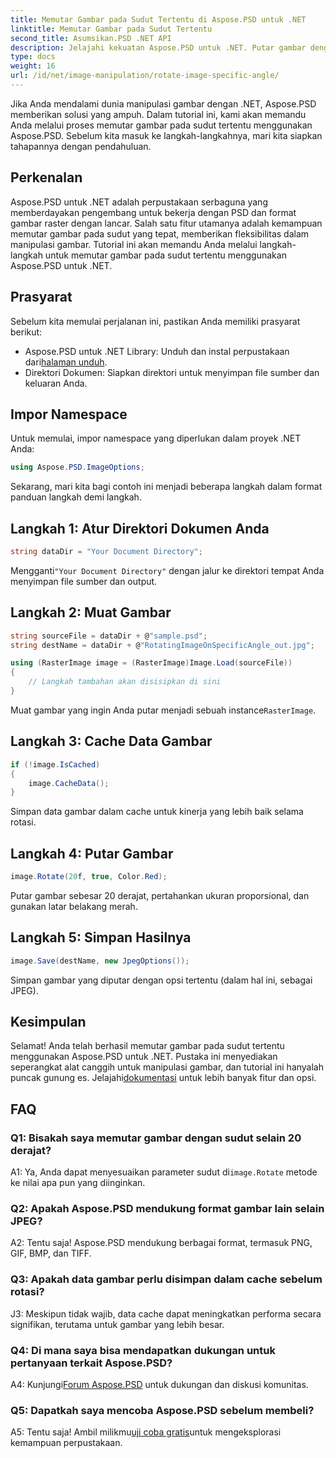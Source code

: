 ```yaml
---
title: Memutar Gambar pada Sudut Tertentu di Aspose.PSD untuk .NET
linktitle: Memutar Gambar pada Sudut Tertentu
second_title: Asumsikan.PSD .NET API
description: Jelajahi kekuatan Aspose.PSD untuk .NET. Putar gambar dengan mudah pada sudut tertentu. Unduh perpustakaan dan mulailah memanipulasi gambar dengan lancar.
type: docs
weight: 16
url: /id/net/image-manipulation/rotate-image-specific-angle/
---
```

Jika Anda mendalami dunia manipulasi gambar dengan .NET, Aspose.PSD memberikan solusi yang ampuh. Dalam tutorial ini, kami akan memandu Anda melalui proses memutar gambar pada sudut tertentu menggunakan Aspose.PSD. Sebelum kita masuk ke langkah-langkahnya, mari kita siapkan tahapannya dengan pendahuluan.

## Perkenalan

Aspose.PSD untuk .NET adalah perpustakaan serbaguna yang memberdayakan pengembang untuk bekerja dengan PSD dan format gambar raster dengan lancar. Salah satu fitur utamanya adalah kemampuan memutar gambar pada sudut yang tepat, memberikan fleksibilitas dalam manipulasi gambar. Tutorial ini akan memandu Anda melalui langkah-langkah untuk memutar gambar pada sudut tertentu menggunakan Aspose.PSD untuk .NET.

## Prasyarat

Sebelum kita memulai perjalanan ini, pastikan Anda memiliki prasyarat berikut:

-  Aspose.PSD untuk .NET Library: Unduh dan instal perpustakaan dari[halaman unduh](https://releases.aspose.com/psd/net/).
- Direktori Dokumen: Siapkan direktori untuk menyimpan file sumber dan keluaran Anda.

## Impor Namespace

Untuk memulai, impor namespace yang diperlukan dalam proyek .NET Anda:

```csharp
using Aspose.PSD.ImageOptions;
```

Sekarang, mari kita bagi contoh ini menjadi beberapa langkah dalam format panduan langkah demi langkah.

## Langkah 1: Atur Direktori Dokumen Anda

```csharp
string dataDir = "Your Document Directory";
```

 Mengganti`"Your Document Directory"` dengan jalur ke direktori tempat Anda menyimpan file sumber dan output.

## Langkah 2: Muat Gambar

```csharp
string sourceFile = dataDir + @"sample.psd";
string destName = dataDir + @"RotatingImageOnSpecificAngle_out.jpg";

using (RasterImage image = (RasterImage)Image.Load(sourceFile))
{
    // Langkah tambahan akan disisipkan di sini
}
```

 Muat gambar yang ingin Anda putar menjadi sebuah instance`RasterImage`.

## Langkah 3: Cache Data Gambar

```csharp
if (!image.IsCached)
{
    image.CacheData();
}
```

Simpan data gambar dalam cache untuk kinerja yang lebih baik selama rotasi.

## Langkah 4: Putar Gambar

```csharp
image.Rotate(20f, true, Color.Red);
```

Putar gambar sebesar 20 derajat, pertahankan ukuran proporsional, dan gunakan latar belakang merah.

## Langkah 5: Simpan Hasilnya

```csharp
image.Save(destName, new JpegOptions());
```

Simpan gambar yang diputar dengan opsi tertentu (dalam hal ini, sebagai JPEG).

## Kesimpulan

 Selamat! Anda telah berhasil memutar gambar pada sudut tertentu menggunakan Aspose.PSD untuk .NET. Pustaka ini menyediakan seperangkat alat canggih untuk manipulasi gambar, dan tutorial ini hanyalah puncak gunung es. Jelajahi[dokumentasi](https://reference.aspose.com/psd/net/) untuk lebih banyak fitur dan opsi.

## FAQ

### Q1: Bisakah saya memutar gambar dengan sudut selain 20 derajat?

 A1: Ya, Anda dapat menyesuaikan parameter sudut di`image.Rotate` metode ke nilai apa pun yang diinginkan.

### Q2: Apakah Aspose.PSD mendukung format gambar lain selain JPEG?

A2: Tentu saja! Aspose.PSD mendukung berbagai format, termasuk PNG, GIF, BMP, dan TIFF.

### Q3: Apakah data gambar perlu disimpan dalam cache sebelum rotasi?

J3: Meskipun tidak wajib, data cache dapat meningkatkan performa secara signifikan, terutama untuk gambar yang lebih besar.

### Q4: Di mana saya bisa mendapatkan dukungan untuk pertanyaan terkait Aspose.PSD?

 A4: Kunjungi[Forum Aspose.PSD](https://forum.aspose.com/c/psd/34) untuk dukungan dan diskusi komunitas.

### Q5: Dapatkah saya mencoba Aspose.PSD sebelum membeli?

 A5: Tentu saja! Ambil milikmu[uji coba gratis](https://releases.aspose.com/)untuk mengeksplorasi kemampuan perpustakaan.